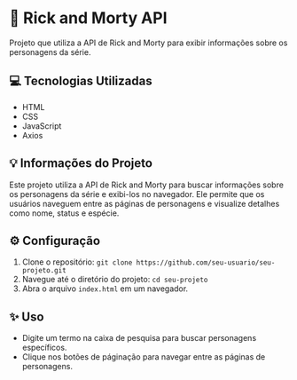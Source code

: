 # :rocket: Rick and Morty API

Projeto que utiliza a API de Rick and Morty para exibir informações sobre os personagens da série.

## :computer: Tecnologias Utilizadas

- HTML
- CSS
- JavaScript
- Axios

## :bulb: Informações do Projeto

Este projeto utiliza a API de Rick and Morty para buscar informações sobre os personagens da série e exibi-los no navegador. Ele permite que os usuários naveguem entre as páginas de personagens e visualize detalhes como nome, status e espécie.

## :gear: Configuração

1. Clone o repositório: `git clone https://github.com/seu-usuario/seu-projeto.git`
2. Navegue até o diretório do projeto: `cd seu-projeto`
3. Abra o arquivo `index.html` em um navegador.

## :sparkles: Uso

- Digite um termo na caixa de pesquisa para buscar personagens específicos.
- Clique nos botões de páginação para navegar entre as páginas de personagens.



